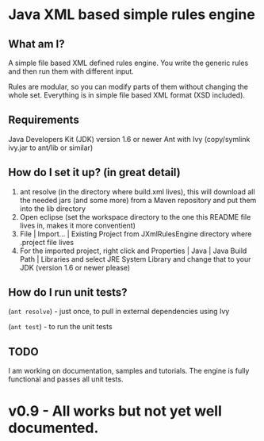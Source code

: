 Java XML based simple rules engine
==============================

What am I?
---------
A simple file based XML defined rules engine.  You write the generic rules and then run them with different input.

Rules are modular, so you can modify parts of them without changing the whole set.
Everything is in simple file based XML format (XSD included).


Requirements
-----------
Java Developers Kit (JDK) version 1.6 or newer
Ant with Ivy (copy/symlink ivy.jar to ant/lib or similar)


How do I set it up? (in great detail)
---------------------------------
1. ant resolve  (in the directory where build.xml lives), this will download all the needed jars (and some more) from a Maven repository and put them into the lib directory
2. Open eclipse (set the workspace directory to the one this README file lives in, makes it more conventient)
3. File | Import... | Existing Project from JXmlRulesEngine directory where .project file lives
4. For the imported project, right click and Properties | Java | Java Build Path | Libraries and select JRE System Library and change that to your JDK (version 1.6 or newer please)


How do I run unit tests?
---------------------
(`ant resolve`) - just once, to pull in external dependencies using Ivy

(`ant test`) - to run the unit tests



TODO
----
I am working on documentation, samples and tutorials.  The engine is fully functional and passes all unit tests.



v0.9 - All works but not yet well documented.
====
